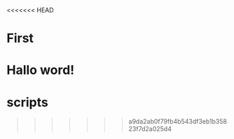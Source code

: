 <<<<<<< HEAD
# First
Hallo word!
=======
# scripts
>>>>>>> a9da2ab0f79fb4b543df3eb1b35823f7d2a025d4
